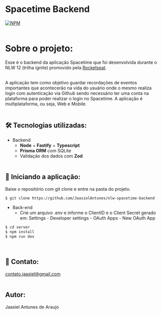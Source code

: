 # Spacetime Backend <br>
[![NPM](https://img.shields.io/npm/l/react)](https://github.com/JaasielAntunes/nlw-spacetime-server/blob/main/LICENSE)
<br> <br>

# Sobre o projeto:
Esse é o backend da aplicação Spacetime que foi desenvolvida durante o NLW 12 (trilha ignite) promovido pela [Rocketseat](https://rocketseat.com.br "Site da Rocketseat").
<br> <br>

A aplicação tem como objetivo guardar recordações de eventos importantes que acontecerão na vida do usuário onde o mesmo realiza login com autenticação via Github
sendo necessário ter uma conta na plataforma para poder realizar o login no Spacetime. A aplicação é multiplataforma, ou seja, Web e Mobile.
<br> <br>

## :hammer_and_wrench: Tecnologias utilizadas:
* Backend
  * __Node__ + __Fastify__ + __Typescript__
  * __Prisma ORM__ com SQLite
  * Validação dos dados com __Zod__
<br> <br>

## :car: Iniciando a aplicação:
Baixe o repositório com git clone e entre na pasta do projeto.
```bash
$ git clone https://github.com/JaasielAntunes/nlw-spacetime-backend
```
* Back-end
  * Crie um arquivo .env e informe o ClientID e o Client Secret gerado em: Settings - Developer settings - OAuth Apps - New OAuth App
```bash
$ cd server
$ npm install
$ npm run dev
```
<br>

## :email: Contato:
contato.jaasiel@gmail.com
<br> <br>

## Autor:
Jaasiel Antunes de Araujo
